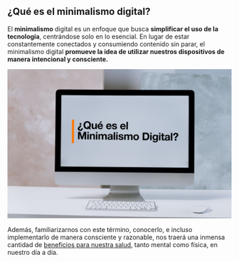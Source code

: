 ##  ¿Qué es el minimalismo digital?

El **minimalismo** digital es un enfoque que busca **simplificar el uso de la tecnología**, centrándose solo en lo esencial. 
En lugar de estar constantemente conectados y consumiendo contenido sin parar, el minimalismo digital **promueve la idea de 
utilizar nuestros dispositivos de manera intencional y consciente.**

![](assets/que-es-minimalismo-digital.jpg)

Además, familiarizarnos con este término, conocerlo, e incluso implementarlo de manera consciente y razonable, nos traerá una inmensa cantidad
de [beneficios para nuestra salud](Beneficios-del-minimalismo-digital.md), tanto mental como física, en nuestro día a día.

